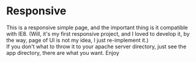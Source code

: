 # Responsive
  This is a responsive simple page, and the important thing is it compatible with IE8. (Will, it's my first responsive project, and I loved to develop it, by the way, page of UI is not my idea, I just re-implement it.)<br>
  If you don't what to throw it to your apache server directory, just see the app directory, there are what you want. Enjoy
